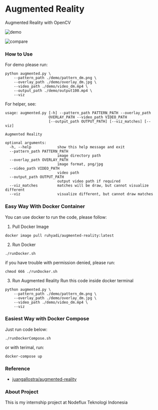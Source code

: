 # Augmented Reality
Augmented Reality with OpenCV

![demo](docs/demo.gif)

![compare](docs/compare.gif)

### How to Use
For demo please run:
```
python augmented.py \
    --pattern_path ./demo/pattern_dm.png \
    --overlay_path ./demo/overlay_dm.jpg \
    --video_path ./demo/video_dm.mp4 \
    --output_path ./demo/output100.mp4 \
    --viz
```
For helper, see:
```
usage: augmented.py [-h] --pattern_path PATTERN_PATH --overlay_path
                    OVERLAY_PATH --video_path VIDEO_PATH
                    [--output_path OUTPUT_PATH] [--viz_matches] [--viz]

Augmented Reality

optional arguments:
  -h, --help            show this help message and exit
  --pattern_path PATTERN_PATH
                        image directory path
  --overlay_path OVERLAY_PATH
                        image format, png/jpg
  --video_path VIDEO_PATH
                        video path
  --output_path OUTPUT_PATH
                        output video path if required
  --viz_matches         matches will be draw, but cannot visualize different
  --viz                 visualize different, but cannot draw matches
```

### Easy Way With Docker Container
You can use docker to run the code, please follow:
1. Pull Docker Image
```
docker image pull ruhyadi/augmented-reality:latest
```
2. Run Docker
```
./runDocker.sh
```
if you have trouble with permission denied, please run:
```
chmod 666 ./runDocker.sh
```
3. Run Augmented Reality
Run this code inside docker terminal
```
python augmented.py \
    --pattern_path ./demo/pattern_dm.png \
    --overlay_path ./demo/overlay_dm.jpg \
    --video_path ./demo/video_dm.mp4 \
    --viz
```

### Easiest Way with Docker Compose
Just run code below:
```
./runDockerCompose.sh
```
or with terimal, run:
```
docker-compose up
```

### Reference
- [juangallostra/augmented-reality](https://github.com/juangallostra/augmented-reality)

### About Project
This is my internship project at Nodeflux Teknologi Indonesia